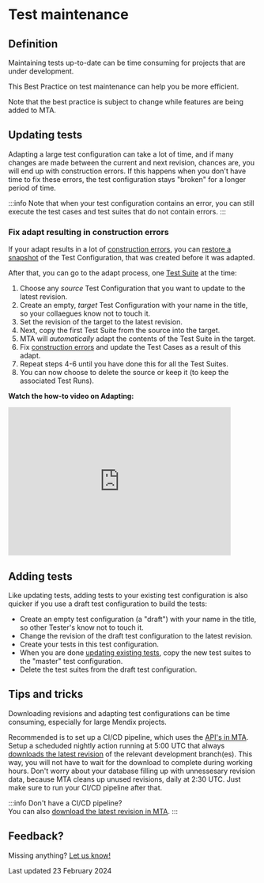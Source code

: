 # Test maintenance

## Definition

Maintaining tests up-to-date can be time consuming for projects that are under development. 

This Best Practice on test maintenance can help you be more efficient.

Note that the best practice is subject to change while features are being added to MTA.

## Updating tests

Adapting a large test configuration can take a lot of time, and if many changes are made between the current and next revision, chances are, you will end up with construction errors.
If this happens when you don't have time to fix these errors, the test configuration stays "broken" for a longer period of time. 

:::info
Note that when your test configuration contains an error, you can still execute the test cases and test suites that do not contain errors.
:::

### Fix adapt resulting in construction errors

If your adapt results in a lot of [construction errors](../../mta/construction-error), you can [restore a snapshot](../../mta/snapshot#restore-a-snapshot) of the Test Configuration, that was created before it was adapted.

After that, you can go to the adapt process, one [Test Suite](../../mta/test-suite) at the time:

1. Choose any *source* Test Configuration that you want to update to the latest revision. 
2. Create an empty, *target* Test Configuration with your name in the title, so your collaegues know not to touch it. 
3. Set the revision of the target to the latest revision.
4. Next, copy the first Test Suite from the source into the target.
5. MTA will *automatically* adapt the contents of the Test Suite in the target.
6. Fix [construction errors](../../mta/construction-error) and update the Test Cases as a result of this adapt.
7. Repeat steps 4-6 until you have done this for all the Test Suites.
8. You can now choose to delete the source or keep it (to keep the associated Test Runs).


**Watch the how-to video on Adapting:**
<iframe src="https://player.vimeo.com/video/1009807371" height="300" width="450" frameborder="0" allow="autoplay; fullscreen" allowfullscreen></iframe>
<br/>

## Adding tests

Like updating tests, adding tests to your existing test configuration is also quicker if you use a draft test configuration to build the tests:
- Create an empty test configuration (a "draft") with your name in the title, so other Tester's know not to touch it. 
- Change the revision of the draft test configuration to the latest revision.
- Create your tests in this test configuration.
- When you are done [updating existing tests](#updating-tests), copy the new test suites to the "master" test configuration.
- Delete the test suites from the draft test configuration.

## Tips and tricks

Downloading revisions and adapting test configurations can be time consuming, especially for large Mendix projects.

Recommended is to set up a CI/CD pipeline, which uses the [API's in MTA](../../api). 
Setup a scheduded nightly action running at 5:00 UTC that always [downloads the latest revision](../../api#post-download-revision) of the relevant development branch(es).
This way, you will not have to wait for the download to complete during working hours. 
Don't worry about your database filling up with unnessesary revision data, because MTA cleans up unused revisions, daily at 2:30 UTC. 
Just make sure to run your CI/CD pipeline after that.

:::info
Don't have a CI/CD pipeline? <br/>You can also [download the latest revision in MTA](../../mta/application-revision#change-the-application-revision-for-a-test-configuration).
:::

## Feedback?

Missing anything? [Let us know!](mailto:support@menditect.com)

Last updated 23 February 2024